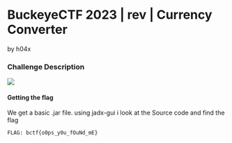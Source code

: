 # BuckeyeCTF 2023 | rev | Currency Converter

by h04x

### Challenge Description 

![](./description.png)

#### Getting the flag

We get a basic .jar file. 
using jadx-gui i look at the Source code and find the flag


[](./flag.png)

`FLAG: bctf{o0ps_y0u_fOuNd_mE}`